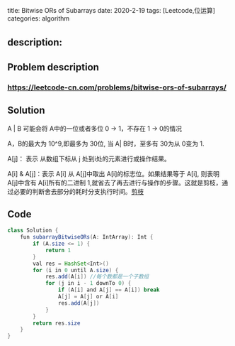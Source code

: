 title:   Bitwise ORs of Subarrays
date: 2020-2-19
tags: [Leetcode,位运算]
categories: algorithm

description: 　
---

## Problem description

  ### https://leetcode-cn.com/problems/bitwise-ors-of-subarrays/


## Solution

A | B 可能会将 A中的一位或者多位 0 -> 1，不存在 1 -> 0的情况

A，B的最大为 10^9,即最多为 30位, 当 A| B时，至多有 30为从 0变为 1.

 A[j]： 表示 从数组下标从 j 处到i处的元素进行或操作结果。

 A[i] & A[j]：表示 A[i] 从 A[j]中取出 A[i]的标志位。如果结果等于 A[i], 则表明 A[j]中含有 A[i]所有的二进制 1,就省去了再去进行与操作的步骤。这就是剪枝，通过必要的判断舍去部分的耗时分支执行时间。[剪枝](https://blog.csdn.net/u010700335/article/details/44079069)

## Code

```java
class Solution {
    fun subarrayBitwiseORs(A: IntArray): Int {
        if (A.size <= 1) {
            return 1
        }
        val res = HashSet<Int>()
        for (i in 0 until A.size) {
            res.add(A[i]) //每个数都是一个子数组
            for (j in i - 1 downTo 0) {
                if (A[i] and A[j] == A[i]) break
                A[j] = A[j] or A[i]
                res.add(A[j])
            }
        }
        return res.size
    }
}
```